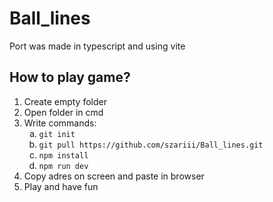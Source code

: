 <h1>Ball_lines</h1>
<p>Port was made in typescript and using vite</p>


<h2>How to play game?</h2>
<ol>
  <li>Create empty folder</li>
  <li>Open folder in cmd</li>
  <li>Write commands:
    <ol type="a" >
      <li><code>git init</code></li>
      <li><code>git pull https://github.com/szariii/Ball_lines.git</code></li>
      <li><code>npm install</code></li>
      <li><code>npm run dev</code></li>
    </ol>
  </li>
  <li>Copy adres on screen and paste in browser</li>
  <li>Play and have fun</li>
</ol>
